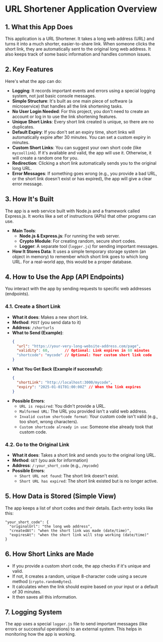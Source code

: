 # URL Shortener Application Overview

## 1. What this App Does

This application is a URL Shortener. It takes a long web address (URL) and turns it into a much shorter, easier-to-share link. When someone clicks the short link, they are automatically sent to the original long web address. It also keeps track of some basic information and handles common issues.

## 2. Key Features

Here's what the app can do:

*   **Logging**: It records important events and errors using a special logging system, not just basic console messages.
*   **Simple Structure**: It's built as one main piece of software (a microservice) that handles all the link shortening tasks.
*   **No User Login Needed**: For this project, you don't need to create an account or log in to use the link shortening features.
*   **Unique Short Links**: Every short link created is unique, so there are no duplicates.
*   **Default Expiry**: If you don't set an expiry time, short links will automatically expire after 30 minutes. You can set a custom expiry in minutes.
*   **Custom Short Links**: You can suggest your own short code (like `mycoollink`). If it's available and valid, the app will use it. Otherwise, it will create a random one for you.
*   **Redirection**: Clicking a short link automatically sends you to the original long URL.
*   **Error Messages**: If something goes wrong (e.g., you provide a bad URL, or the short link doesn't exist or has expired), the app will give a clear error message.

## 3. How It's Built

The app is a web service built with Node.js and a framework called Express.js. It works like a set of instructions (APIs) that other programs can use.

*   **Main Tools**:
    *   **Node.js & Express.js**: For running the web server.
    *   **Crypto Module**: For creating random, secure short codes.
    *   **Logger**: A separate tool (`logger.js`) for sending important messages.
*   **How It Stores Data**: It uses a simple temporary storage system (an object in memory) to remember which short link goes to which long URL. For a real-world app, this would be a proper database.

## 4. How to Use the App (API Endpoints)

You interact with the app by sending requests to specific web addresses (endpoints).

### 4.1. Create a Short Link

*   **What it does**: Makes a new short link.
*   **Method**: `POST` (you send data to it)
*   **Address**: `/shorturls`
*   **What to Send (Example)**:
    ```json
    {
      "url": "https://your-very-long-website-address.com/page",
      "validity": 60,       // Optional: Link expires in 60 minutes
      "shortcode": "mycode" // Optional: Your custom short link code
    }
    ```
*   **What You Get Back (Example if successful)**:
    ```json
    {
      "shortLink": "http://localhost:3000/mycode",
      "expiry": "2025-01-01T01:00:00Z" // When the link expires
    }
    ```
*   **Possible Errors**:
    *   `URL is required`: You didn't provide a URL.
    *   `Malformed URL`: The URL you provided isn't a valid web address.
    *   `Invalid custom shortcode format`: Your custom code isn't valid (e.g., too short, wrong characters).
    *   `Custom shortcode already in use`: Someone else already took that custom code.

### 4.2. Go to the Original Link

*   **What it does**: Takes a short link and sends you to the original long URL.
*   **Method**: `GET` (you ask for information)
*   **Address**: `/:your_short_code` (e.g., `/mycode`)
*   **Possible Errors**:
    *   `Short URL not found`: The short link doesn't exist.
    *   `Short URL has expired`: The short link existed but is no longer active.

## 5. How Data is Stored (Simple View)

The app keeps a list of short codes and their details. Each entry looks like this:

```
"your_short_code": {
  "originalUrl": "the long web address",
  "createdAt": "when the short link was made (date/time)",
  "expiresAt": "when the short link will stop working (date/time)"
}
```

## 6. How Short Links are Made

*   If you provide a custom short code, the app checks if it's unique and valid.
*   If not, it creates a random, unique 8-character code using a secure method (`crypto.randomBytes`).
*   It calculates when the link should expire based on your input or a default of 30 minutes.
*   It then saves all this information.

## 7. Logging System

The app uses a special `logger.js` file to send important messages (like errors or successful operations) to an external system. This helps in monitoring how the app is working.

